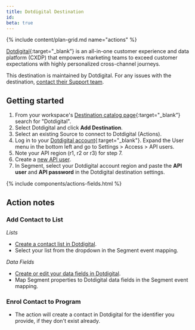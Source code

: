 ```yaml
---
title: Dotdigital Destination
id:
beta: true
---
```

{% include content/plan-grid.md name="actions" %}

[Dotdigital](https://dotdigital.com/?utm_source=segmentio&utm_medium=docs&utm_campaign=partners){:target="_blank”} is an all-in-one customer experience and data platform (CXDP) that empowers marketing teams to exceed customer expectations with highly personalized cross-channel journeys.

This destination is maintained by Dotdigital. For any issues with the destination, [contact their Support team](mailto:support@dotdigital.com).

## Getting started

1. From your workspace's [Destination catalog page](https://app.segment.com/goto-my-workspace/destinations/catalog){:target="_blank”} search for "Dotdigital".
2. Select Dotdigital and click **Add Destination**.
3. Select an existing Source to connect to Dotdigital (Actions).
4. Log in to your [Dotdigital account](https://login.dotdigital.com/){:target="_blank"}. Expand the User menu in the bottom left and go to Settings > Access > API users.
5. Note your API region (r1, r2 or r3) for step 7.
6. Create a [new API user](https://developer.dotdigital.com/docs/setting-up-an-api-user). 
7. In Segment, select your Dotdigital account region and paste the **API user** and **API password** in the Dotdigital destination settings.

{% include components/actions-fields.html %}

## Action notes

### Add Contact to List

_Lists_
- [Create a contact list in Dotdigital](https://support.dotdigital.com/en/articles/8198769-create-a-contact-list).
- Select your list from the dropdown in the Segment event mapping.

_Data Fields_
- [Create or edit your data fields in Dotdigital](https://support.dotdigital.com/en/articles/8198833-create-delete-and-edit-custom-data-fields).
- Map Segment properties to Dotdigital data fields in the Segment event mapping.

### Enrol Contact to Program
- The action will create a contact in Dotdigital for the identifier you provide, if they don't exist already.
